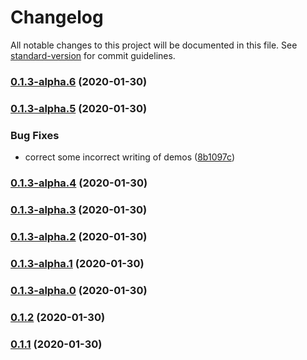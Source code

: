 # Changelog

All notable changes to this project will be documented in this file. See [standard-version](https://github.com/conventional-changelog/standard-version) for commit guidelines.

### [0.1.3-alpha.6](https://github.com/parksben/think-bayes/compare/v0.1.3-alpha.5...v0.1.3-alpha.6) (2020-01-30)

### [0.1.3-alpha.5](https://github.com/parksben/think-bayes/compare/v0.1.3-alpha.4...v0.1.3-alpha.5) (2020-01-30)


### Bug Fixes

* correct some incorrect writing of demos ([8b1097c](https://github.com/parksben/think-bayes/commit/8b1097c6d23c4c7c550cb72d29c42cfb7fe5d46a))

### [0.1.3-alpha.4](https://github.com/parksben/think-bayes/compare/v0.1.3-alpha.3...v0.1.3-alpha.4) (2020-01-30)

### [0.1.3-alpha.3](https://github.com/parksben/think-bayes/compare/v0.1.3-alpha.2...v0.1.3-alpha.3) (2020-01-30)

### [0.1.3-alpha.2](https://github.com/parksben/think-bayes/compare/v0.1.3-alpha.1...v0.1.3-alpha.2) (2020-01-30)

### [0.1.3-alpha.1](https://github.com/parksben/think-bayes/compare/v0.1.3-alpha.0...v0.1.3-alpha.1) (2020-01-30)

### [0.1.3-alpha.0](https://github.com/parksben/think-bayes/compare/v0.1.2...v0.1.3-alpha.0) (2020-01-30)

### [0.1.2](https://github.com/parksben/think-bayes/compare/v0.1.2-alpha.0...v0.1.2) (2020-01-30)

### [0.1.1](https://github.com/parksben/think-bayes/compare/v0.1.1-alpha.0...v0.1.1) (2020-01-30)
